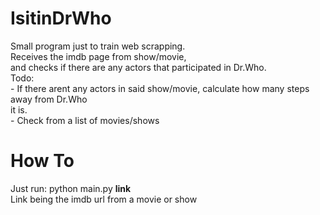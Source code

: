 # IsitinDrWho
Small program just to train web scrapping. <br/>
Receives the imdb page from show/movie, <br/>
and checks if there are any actors that participated in Dr.Who.<br/>
Todo:<br/>
    -   If there arent any actors in said show/movie, calculate how many steps away from Dr.Who <br/>
        it is.<br/>
    -   Check from a list of movies/shows<br/>
# How To
Just run: python main.py <b>link</b> <br/>
Link being the imdb url from a movie or show<br/>
